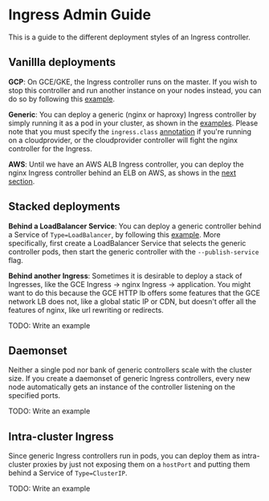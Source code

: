# Ingress Admin Guide

This is a guide to the different deployment styles of an Ingress controller.

## Vanillla deployments

__GCP__: On GCE/GKE, the Ingress controller runs on the
master. If you wish to stop this controller and run another instance on your
nodes instead, you can do so by following this [example](/examples/deployment/gce).

__Generic__: You can deploy a generic (nginx or haproxy) Ingress controller by simply
running it as a pod in your cluster, as shown in the [examples](/examples/deployment).
Please note that you must specify the `ingress.class`
[annotation](/examples/PREREQUISITES.md#ingress-class) if you're running on a
cloudprovider, or the cloudprovider controller will fight the nginx controller
for the Ingress.

__AWS__: Until we have an AWS ALB Ingress controller, you can deploy the nginx
Ingress controller behind an ELB on AWS, as shows in the [next section](#stacked-deployments).

## Stacked deployments

__Behind a LoadBalancer Service__: You can deploy a generic controller behind a
Service of `Type=LoadBalancer`, by following this [example](/examples/static-ip/nginx#acquiring-an-ip).
More specifically, first create a LoadBalancer Service that selects the generic
controller pods, then start the generic controller with the `--publish-service`
flag.


__Behind another Ingress__: Sometimes it is desirable to deploy a stack of
Ingresses, like the GCE Ingress -> nginx Ingress -> application. You might
want to do this because the GCE HTTP lb offers some features that the GCE
network LB does not, like a global static IP or CDN, but doesn't offer all the
features of nginx, like url rewriting or redirects.

TODO: Write an example

## Daemonset

Neither a single pod nor bank of generic controllers scale with the cluster size.
If you create a daemonset of generic Ingress controllers, every new node
automatically gets an instance of the controller listening on the specified
ports.

TODO: Write an example

## Intra-cluster Ingress

Since generic Ingress controllers run in pods, you can deploy them as intra-cluster
proxies by just not exposing them on a `hostPort` and putting them behind a
Service of `Type=ClusterIP`.

TODO: Write an example


